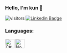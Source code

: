 ### Hello, I'm kun 👋

![visitors](https://visitor-badge.laobi.icu/badge?page_id=kunuit)
[![Linkedin Badge](https://img.shields.io/badge/CuongVu-blue?style=social&logo=Linkedin&logoColor=blue&link=https://www.linkedin.com/in/c%C6%B0%E1%BB%9Dng-v%C5%A9-xu%C3%A2n-9218141aa/)](https://www.linkedin.com/in/c%C6%B0%E1%BB%9Dng-v%C5%A9-xu%C3%A2n-9218141aa/)

<!--

Here are some ideas to get you started:

- 🔭 I’m currently working on ...
- 🌱 I’m currently learning ...
- 👯 I’m looking to collaborate on ...
- 🤔 I’m looking for help with ...
- 💬 Ask me about ...
- 📫 How to reach me: ...
- 😄 Pronouns: ...
- ⚡ Fun fact: ...
-->

### Languages:
<!-- <img align="left" alt="Golang" width="30px" src="https://img.icons8.com/color/48/000000/golang.png" /> -->
<img align="left" alt="C#" width="30px" src="https://img.icons8.com/color/48/000000/javascript.png" />
<img align="left" alt="Nodejs" width="30px" src="https://img.icons8.com/color/48/000000/nodejs.png"/>
<!-- <img align="left" alt="Angular" width="30px" src="https://img.icons8.com/color/48/000000/react.png"/> -->
<br />
